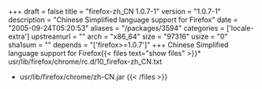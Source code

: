 +++
draft = false
title = "firefox-zh_CN 1.0.7-1"
version = "1.0.7-1"
description = "Chinese Simplified language support for Firefox"
date = "2005-09-24T05:20:53"
aliases = "/packages/3594"
categories = ['locale-extra']
upstreamurl = ""
arch = "x86_64"
size = "97316"
usize = "0"
sha1sum = ""
depends = "['firefox>=1.0.7']"
+++
Chinese Simplified language support for Firefox{{< files text="show files" >}}* usr/lib/firefox/chrome/rc.d/10_firefox-zh_CN.txt
* usr/lib/firefox/chrome/zh-CN.jar
{{< /files >}}